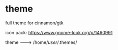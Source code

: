 # theme

full theme for cinnamon/gtk

icon pack:  https://www.gnome-look.org/p/1460991

theme ---> /home/*user*/.themes/
